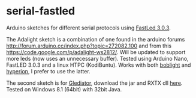 serial-fastled
==============

Arduino sketches for different serial protocols using [FastLed 3.0.3](https://github.com/FastLED/FastLED).

The Adalight sketch is a combination of one found in the arduino forums http://forum.arduino.cc/index.php?topic=272082.100 and from this https://code.google.com/p/adalight-ws2812/. Will be updated to support more leds (now uses an unnecessary buffer). Tested using Arduino Nano, FastLED 3.0.3 and a linux HTPC (KodiBuntu). Works with both [boblight](https://code.google.com/p/boblight/) and [hyperion](https://github.com/tvdzwan/hyperion), I prefer to use the latter.

The second sketch is for [Glediator](http://www.solderlab.de/index.php/software/glediator), download the jar and RXTX dll [here](http://jlog.org/rxtx-win.html). Tested on Windows 8.1 (64bit) with 32bit Java.
